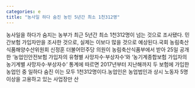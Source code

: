 ```yaml
---
categories: e
title: "농사일 하다 숨진 농민 5년간 최소 1천312명"
---
```

농사일을 하다가 숨지는 농부가 최근 5년간 최소 1천312명이 넘는 것으로 조사됐다. 민간보험 가입자만을 조사한 것으로, 실제는 이보다 많을 것으로 예상된다.국회 농림축산식품해양수산위원회 신정훈 더불어민주당 의원이 농림축산식품부에서 받아 25일 공개한 ‘농업인안전보험 가입자의 유형별 사망자수·부상자수’와 ‘농기계종합보험 가입자의 농기계별 사망자수·부상자수’ 통계에 따르면 2017년부터 지난해까지 두 보험에 가입한 농업인 중 일하다 숨진 이는 모두 1천312명이다.농업인은 농업법인과 상시 노동자 5명 이상을 고용하고 있는 사업장만 산